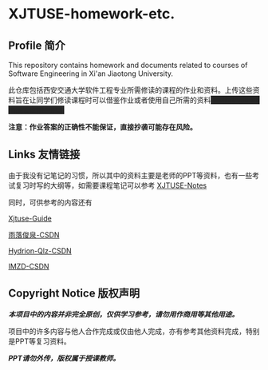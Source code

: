 # XJTUSE-homework-etc.

## Profile 简介

This repository contains homework and documents related to courses of Software Engineering in Xi'an Jiaotong University. 

此仓库包括西安交通大学软件工程专业所需修读的课程的作业和资料。上传这些资料旨在让同学们修读课程时可以借鉴作业或者使用自己所需的资料<span class="heimu" title="你知道的太多了">，同时把github当成云盘用一用。</span>

**注意：作业答案的正确性不能保证，直接抄袭可能存在风险。**

## Links 友情链接

由于我没有记笔记的习惯，所以其中的资料主要是老师的PPT等资料，也有一些考试复习时写的大纲等，如需要课程笔记可以参考 
[XJTUSE-Notes](https://github.com/yijunquan-afk/XJTUSE-NOTES)

同时，可供参考的内容还有

[Xjtuse-Guide](https://github.com/Xjtuse-Guide/Xjtuse-Guide)

[雨落俊泉-CSDN](https://blog.csdn.net/weixin_47692652/)

[Hydrion-Qlz-CSDN](https://blog.csdn.net/qq_46311811?type=blog)

[IMZD-CSDN](https://blog.csdn.net/qq_39411709?type=blog)

## Copyright Notice 版权声明

***本项目中的内容并非完全原创，仅供学习参考，请勿用作商用等其他用途。***

项目中的许多内容与他人合作完成或仅由他人完成，亦有参考其他资料完成，特别是PPT等复习资料。

***PPT请勿外传，版权属于授课教师。***


<style>
span.heimu a.external,span.heimu a.external:visited,span.heimu a.extiw,span.heimu a.extiw:visited {
    color: #252525
}
.heimu,.heimu a,a .heimu,.heimu a.new {
    background-color: #252525;
    color: #252525;
    text-shadow: none
}
body:not(.heimu_toggle_on) .heimu:hover,body:not(.heimu_toggle_on) .heimu:active,body:not(.heimu_toggle_on) .heimu.off {
    transition: color .13s linear;
    color: #fff
}
body:not(.heimu_toggle_on) .heimu:hover a,body:not(.heimu_toggle_on) a:hover .heimu,body:not(.heimu_toggle_on) .heimu.off a,body:not(.heimu_toggle_on) a:hover .heimu.off {
    transition: color .13s linear;
    color: #add8e6
}
body:not(.heimu_toggle_on) .heimu.off .new,body:not(.heimu_toggle_on) .heimu.off .new:hover,body:not(.heimu_toggle_on) .new:hover .heimu.off,body:not(.heimu_toggle_on) .heimu.off .new,body:not(.heimu_toggle_on) .heimu.off .new:hover,body:not(.heimu_toggle_on) .new:hover .heimu.off {
    transition: color .13s linear;
    color: #ba0000
}
</style>